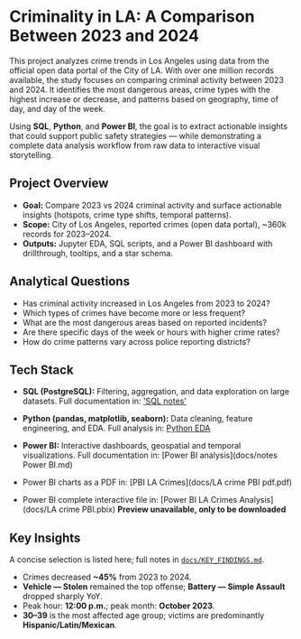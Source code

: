 # Criminality in LA: A Comparison Between 2023 and 2024

This project analyzes crime trends in Los Angeles using data from the official open data portal of the City of LA. With over one million records available, the study focuses on comparing criminal activity between 2023 and 2024. It identifies the most dangerous areas, crime types with the highest increase or decrease, and patterns based on geography, time of day, and day of the week.

Using **SQL**, **Python**, and **Power BI**, the goal is to extract actionable insights that could support public safety strategies — while demonstrating a complete data analysis workflow from raw data to interactive visual storytelling.

## Project Overview
- **Goal:** Compare 2023 vs 2024 criminal activity and surface actionable insights (hotspots, crime type shifts, temporal patterns).
- **Scope:** City of Los Angeles, reported crimes (open data portal), ~360k records for 2023–2024.
- **Outputs:** Jupyter EDA, SQL scripts, and a Power BI dashboard with drillthrough, tooltips, and a star schema.


## Analytical Questions
- Has criminal activity increased in Los Angeles from 2023 to 2024?
- Which types of crimes have become more or less frequent?
- What are the most dangerous areas based on reported incidents?
- Are there specific days of the week or hours with higher crime rates?
- How do crime patterns vary across police reporting districts?

##  Tech Stack
- **SQL (PostgreSQL):** Filtering, aggregation, and data exploration on large datasets. Full documentation in: ['SQL notes'](docs/notes_SQL.md)
  
- **Python (pandas, matplotlib, seaborn):** Data cleaning, feature engineering, and EDA. Full analysis in: [Python EDA](LA_crime_python_analysis.ipynb)
  
- **Power BI:** Interactive dashboards, geospatial and temporal visualizations. Full documentation in: [Power BI analysis](docs/notes Power BI.md)
- Power BI charts as a PDF in: [PBI LA Crimes](docs/LA crime PBI pdf.pdf)
- Power BI complete interactive file in: [Power BI LA Crimes Analysis](docs/LA crime PBI.pbix) **Preview unavailable, only to be downloaded**


## Key Insights
A concise selection is listed here; full notes in [`docs/KEY_FINDINGS.md`](docs/KEY_FINDINGS.md).
- Crimes decreased **~45%** from 2023 to 2024.
- **Vehicle — Stolen** remained the top offense; **Battery — Simple Assault** dropped sharply YoY.
- Peak hour: **12:00 p.m.**; peak month: **October 2023**.
- **30–39** is the most affected age group; victims are predominantly **Hispanic/Latin/Mexican**.
  
